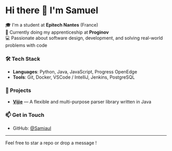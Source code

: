# Hi there 👋 I'm Samuel

🎓 I'm a student at **Epitech Nantes** (France)  
💼 Currently doing my apprenticeship at **Proginov**  
💻 Passionate about software design, development, and solving real-world problems with code

### 🛠 Tech Stack
- **Languages**: Python, Java, JavaScript, Progress OpenEdge
- **Tools**: Git, Docker, VSCode / IntelliJ, Jenkins, PostgreSQL

### 🔧 Projects
- [**Vijie**](https://github.com/Samiaul/vijie) — A flexible and multi-purpose parser library written in Java

### 📫 Get in Touch
- GitHub: [@Samiaul](https://github.com/Samiaul)

---

Feel free to star a repo or drop a message !  
